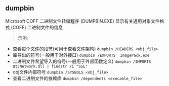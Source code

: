 ## dumpbin

Microsoft COFF 二进制文件转储程序 (DUMPBIN.EXE) 显示有关通用对象文件格式 (COFF) 二进制文件的信息

> 示例:
- 查看每个文件的段节(可用于查看文件架构) `dumpbin /HEADERS <obj_file>`
- 库导出的符号(一般用于对外接口) `dumpbin /EXPORTS  ImagePack.exe`
- 二进制文件希望导入的符号(一般用于外部函数定义) `dumpbin /IMPORTS Qt5Network.dll | findstr /i "SSL"`
- obj文件内部符号 `dumpbin /SYSBOLS <obj_file>`
- 查看二进制文件的依赖库 `dumpbin /dependents <execable_file>`
